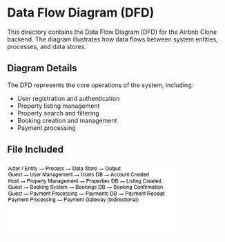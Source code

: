 # Data Flow Diagram (DFD)

This directory contains the Data Flow Diagram (DFD) for the Airbnb Clone backend. The diagram illustrates how data flows between system entities, processes, and data stores.

## Diagram Details
The DFD represents the core operations of the system, including:

- User registration and authentication
- Property listing management
- Property search and filtering
- Booking creation and management
- Payment processing

## File Included
![alt text](data-flow.drawio.png)

